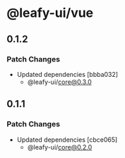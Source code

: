 # @leafy-ui/vue

## 0.1.2

### Patch Changes

- Updated dependencies [bbba032]
  - @leafy-ui/core@0.3.0

## 0.1.1

### Patch Changes

- Updated dependencies [cbce065]
  - @leafy-ui/core@0.2.0
